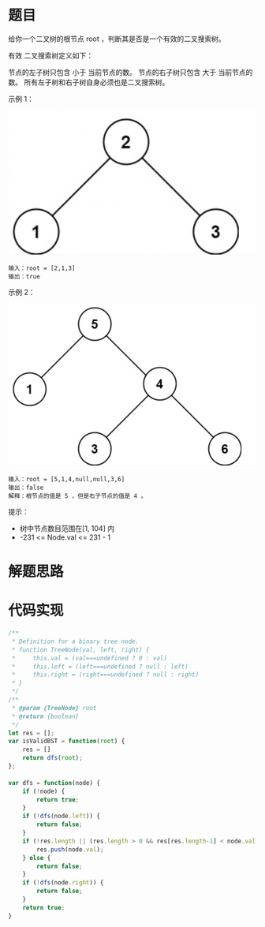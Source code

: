 # 题目

给你一个二叉树的根节点 root ，判断其是否是一个有效的二叉搜索树。

有效 二叉搜索树定义如下：

节点的左子树只包含 小于 当前节点的数。
节点的右子树只包含 大于 当前节点的数。
所有左子树和右子树自身必须也是二叉搜索树。

示例 1：

![98-1](./image/98-1.png)

```
输入：root = [2,1,3]
输出：true
```

示例 2：

![98-2](./image/98-2.png)

```
输入：root = [5,1,4,null,null,3,6]
输出：false
解释：根节点的值是 5 ，但是右子节点的值是 4 。
```

提示：

- 树中节点数目范围在[1, 104] 内
- -231 <= Node.val <= 231 - 1

# 解题思路

# 代码实现

```javaScript
/**
 * Definition for a binary tree node.
 * function TreeNode(val, left, right) {
 *     this.val = (val===undefined ? 0 : val)
 *     this.left = (left===undefined ? null : left)
 *     this.right = (right===undefined ? null : right)
 * }
 */
/**
 * @param {TreeNode} root
 * @return {boolean}
 */
let res = [];
var isValidBST = function(root) {
    res = []
    return dfs(root);
};

var dfs = function(node) {
    if (!node) {
        return true;
    }
    if (!dfs(node.left)) {
        return false;
    }
    if (!res.length || (res.length > 0 && res[res.length-1] < node.val)) {
        res.push(node.val);
    } else {
        return false;
    }
    if (!dfs(node.right)) {
        return false;
    }
    return true;
}
```
